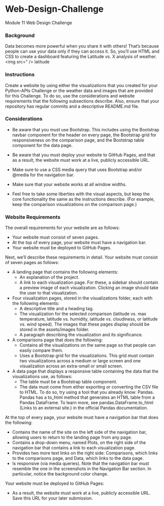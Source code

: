 # Web-Design-Challenge
Module 11 Web Design Challenge

### Background
Data becomes more powerful when you share it with others! That’s because people can use your data only if they can access it. So, you’ll use HTML and CSS to create a dashboard featuring the Latitude vs. X analysis of weather.
<img src=" /> latitude

### Instructions
Create a website by using either the visualizations that you created for your Python-APIs Challenge or the weather data and images that are provided for this Challenge. To do so, use the considerations and website requirements that the following subsections describe. Also, ensure that your repository has regular commits and a descriptive README.md file.

### Considerations
* Be aware that you must use Bootstrap. This includes using the Bootstrap navbar component for the header on every page, the Bootstrap grid for responsiveness on the comparison page, and the Bootstrap table component for the data page.

* Be aware that you must deploy your website to GitHub Pages, and that as a result, the website must work at a live, publicly accessible URL.

* Make sure to use a CSS media query that uses Bootstrap and/or @media for the navigation bar.

* Make sure that your website works at all window widths.

* Feel free to take some liberties with the visual aspects, but keep the core functionality the same as the instructions describe. (For example, keep the comparison visualizations on the comparison page.)

### Website Requirements
The overall requirements for your website are as follows:
* Your website must consist of seven pages.
* At the top of every page, your website must have a navigation bar.
* Your website must be deployed to GitHub Pages.

Next, we’ll describe these requirements in detail.
Your website must consist of seven pages as follows:
* A landing page that contains the following elements:
  * An explanation of the project.
  * A link to each visualization page. For these, a sidebar should contain a preview image of each visualization. Clicking an image should take the user to that visualization.
* Four visualization pages, stored in the visualizations folder, each with the following elements:
  * A descriptive title and a heading tag.
  * The visualization for the selected comparison (latitude vs. max temperature, latitude vs. humidity, latitude vs. cloudiness, or latitude vs. wind speed). The images that these pages display should be stored in the assets/images folder.
  * A paragraph describing the visualization and its significance.
* A comparisons page that does the following:
  * Contains all the visualizations on the same page so that people can easily compare them.
  * Uses a Bootstrap grid for the visualizations. This grid must contain two visualizations across a medium or large screen and one visualization across an extra-small or small screen.
* A data page that displays a responsive table containing the data that the visualizations use, as follows:
  * The table must be a Bootstrap table component.
  * The data must come from either exporting or converting the CSV file to HTML. To do so, try using a tool that you already know: Pandas. Pandas has a to_html method that generates an HTML table from a Pandas DataFrame. To learn more, see pandas.DataFrame.to_html (Links to an external site.) in the official Pandas documentation.

At the top of every page, your website must have a navigation bar that does the following:
* Contains the name of the site on the left side of the navigation bar, allowing users to return to the landing page from any page.
* Contains a drop-down menu, named Plots, on the right side of the navigation bar that contains a link to each visualization page.
* Provides two more text links on the right side: Comparisons, which links to the comparisons page, and Data, which links to the data page.
* Is responsive (via media queries). Note that the navigation bar must resemble the one in the screenshots in the Navigation Bar section. In particular, notice the background color change.

Your website must be deployed to GitHub Pages:
* As a result, the website must work at a live, publicly accessible URL. Save this URL for your later submission.
